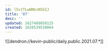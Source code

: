 ```yaml
---
id: l5v1TLwWNbzNSbIJ
title: '07'
desc: ''
updated: 1627480858125
created: 1626539528064
---
```


![[dendron://kevin-public/daily.public.2021.07.*]]